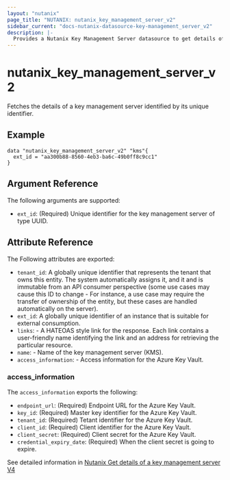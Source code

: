 ```yaml
---
layout: "nutanix"
page_title: "NUTANIX: nutanix_key_management_server_v2"
sidebar_current: "docs-nutanix-datasource-key-management_server_v2"
description: |-
  Provides a Nutanix Key Management Server datasource to get details of a key management server by ext_id
---
```


# nutanix_key_management_server_v2

Fetches the details of a key management server identified by its unique identifier.

## Example

```hcl
data "nutanix_key_management_server_v2" "kms"{
  ext_id = "aa300b88-8560-4eb3-ba6c-49b0ff8c9cc1"
}
```

## Argument Reference

The following arguments are supported:

- `ext_id`: (Required) Unique identifier for the key management server of type UUID.

## Attribute Reference

The Following attributes are exported:

- `tenant_id`: A globally unique identifier that represents the tenant that owns this entity. The system automatically assigns it, and it and is immutable from an API consumer perspective (some use cases may cause this ID to change - For instance, a use case may require the transfer of ownership of the entity, but these cases are handled automatically on the server).
- `ext_id`: A globally unique identifier of an instance that is suitable for external consumption.
- `links`: - A HATEOAS style link for the response. Each link contains a user-friendly name identifying the link and an address for retrieving the particular resource.
- `name`: - Name of the key management server (KMS).
- `access_information`: - Access information for the Azure Key Vault.

### access_information

The `access_information` exports the following:

- `endpoint_url`: (Required) Endpoint URL for the Azure Key Vault.
- `key_id`: (Required) Master key identifier for the Azure Key Vault.
- `tenant_id`: (Required) Tetant identifier for the Azure Key Vault.
- `client_id`: (Required) Client identifier for the Azure Key Vault.
- `client_secret`: (Required) Client secret for the Azure Key Vault.
- `credential_expiry_date`: (Required) When the client secret is going to expire.

See detailed information in [Nutanix Get details of a key management server V4](https://developers.nutanix.com/api-reference?namespace=security&version=v4.0#tag/KeyManagementServers/operation/getKeyManagementServerById)
